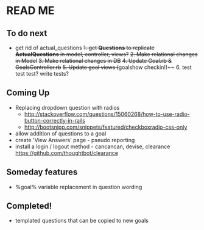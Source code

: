 # READ ME

## To do next

- get rid of actual_questions
  ~~1. get **Questions** to replicate **ActualQuestions** in ~~model~~, ~~controller~~, ~~views?~~~~
  ~~2. Make relational changes in Model~~
  ~~3. Make relational changes in DB~~
  ~~4. Update Goal.rb & GoalsController.rb~~
  ~~5. Update goal views (~~goalshow checkin!)~~
  6. test test test? write tests?


## Coming Up

- Replacing dropdown question with radios
  - http://stackoverflow.com/questions/15060268/how-to-use-radio-button-correctly-in-rails
  - http://bootsnipp.com/snippets/featured/checkboxradio-css-only
- allow addition of questions to a goal
- create 'View Answers' page - pseudo reporting
- install a login / logout method - cancancan, devise, clearance https://github.com/thoughtbot/clearance

## Someday features

- %goal% variable replacement in question wording

## Completed!

- templated questions that can be copied to new goals
